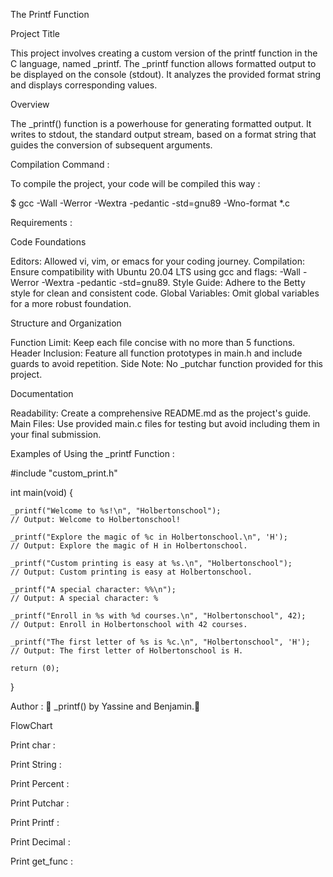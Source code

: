 The Printf Function




Project Title

This project involves creating a custom version of the printf function in the C language, named _printf. The _printf function allows formatted output to be displayed on the console (stdout). It analyzes the provided format string and displays corresponding values.

Overview

The _printf() function is a powerhouse for generating formatted output. It writes to stdout, the standard output stream, based on a format string that guides the conversion of subsequent arguments.

Compilation Command : 

To compile the project, your code will be compiled this way :

$ gcc -Wall -Werror -Wextra -pedantic -std=gnu89 -Wno-format *.c




Requirements : 

Code Foundations

Editors: Allowed vi, vim, or emacs for your coding journey.
Compilation: Ensure compatibility with Ubuntu 20.04 LTS using gcc and flags: -Wall -Werror -Wextra -pedantic -std=gnu89.
Style Guide: Adhere to the Betty style for clean and consistent code.
Global Variables: Omit global variables for a more robust foundation.

Structure and Organization

Function Limit: Keep each file concise with no more than 5 functions.
Header Inclusion: Feature all function prototypes in main.h and include guards to avoid repetition.
Side Note: No _putchar function provided for this project.

Documentation

Readability: Create a comprehensive README.md as the project's guide.
Main Files: Use provided main.c files for testing but avoid including them in your final submission.






Examples of Using the _printf Function :

#include "custom_print.h"

int main(void) {

    _printf("Welcome to %s!\n", "Holbertonschool");
    // Output: Welcome to Holbertonschool!

    _printf("Explore the magic of %c in Holbertonschool.\n", 'H');
    // Output: Explore the magic of H in Holbertonschool.

    _printf("Custom printing is easy at %s.\n", "Holbertonschool");
    // Output: Custom printing is easy at Holbertonschool.

    _printf("A special character: %%\n");
    // Output: A special character: %

    _printf("Enroll in %s with %d courses.\n", "Holbertonschool", 42);
    // Output: Enroll in Holbertonschool with 42 courses.

    _printf("The first letter of %s is %c.\n", "Holbertonschool", 'H');
    // Output: The first letter of Holbertonschool is H.

    return (0);
}


Author : 
🌟 _printf() by Yassine and Benjamin.🌟

FlowChart 

Print char : 








Print String  : 


Print Percent : 















Print Putchar : 























Print Printf : 










Print Decimal : 








Print get_func : 


